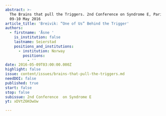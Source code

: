 ```yaml
---
abstract: >-
  The Brains that pull the Triggers. 2nd Conference on Syndrome E, Paris IAS,
  09-10 May 2016
article_title: 'Breivik: “One of Us” Behind the Trigger'
authors:
  - firstname: 'Åsne '
    is_institution: false
    lastname: Seierstad
    positions_and_institutions:
      - institution: Norway
        positions:
          - ''
date: 2016-05-09T03:00:00.000Z
highlight: false
issue: content/issues/brains-that-pull-the-triggers.md
needDOI: false
published: true
start: false
stop: false
subissue: 2nd Conference  on Syndrome E
yt: xDVtZ6KOwUw

---
```

<Youtube yt="xDVtZ6KOwUw" caption="Breivik: “One of Us” Behind the Trigger" start="false" stop="false"></Youtube>
